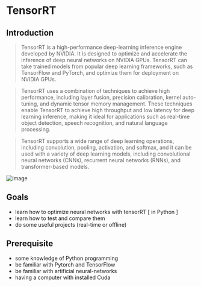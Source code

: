# TensorRT

## Introduction

> TensorRT is a high-performance deep-learning inference engine developed by NVIDIA. It is designed to optimize and accelerate the inference of deep neural networks on NVIDIA GPUs. TensorRT can take trained models from popular deep learning frameworks, such as TensorFlow and PyTorch, and optimize them for deployment on NVIDIA GPUs.

> TensorRT uses a combination of techniques to achieve high performance, including layer fusion, precision calibration, kernel auto-tuning, and dynamic tensor memory management. These techniques enable TensorRT to achieve high throughput and low latency for deep learning inference, making it ideal for applications such as real-time object detection, speech recognition, and natural language processing.

> TensorRT supports a wide range of deep learning operations, including convolution, pooling, activation, and softmax, and it can be used with a variety of deep learning models, including convolutional neural networks (CNNs), recurrent neural networks (RNNs), and transformer-based models.

  ![image](https://github.com/A-janjan/tensorrt/assets/62621376/fa93e17d-5f20-41aa-86cf-bd4c80c7a276)


## Goals
- learn how to optimize neural networks with tensorRT [ in Python ]
- learn how to test and compare them
- do some useful projects (real-time or offline) 

## Prerequisite
- some knowledge of Python programming
- be familiar with Pytorch and TensorFlow
- be familiar with artificial neural-networks
- having a computer with installed Cuda
